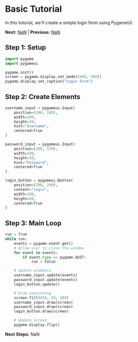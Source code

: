 # Basic Tutorial

In this tutorial, we'll create a simple login form using PygameUI.

**Next:** [NaN](NaN) | **Previous:** [NaN](NaN)

## Step 1: Setup

```python
import pygame
import pygameui

pygame.init()
screen = pygame.display.set_mode((400, 300))
pygame.display.set_caption("Login Form")
```

## Step 2: Create Elements

```python
username_input = pygameui.Input(
    position=(200, 100),
    width=200,
    height=30,
    hint="Username",
    centered=True
)

password_input = pygameui.Input(
    position=(200, 150),
    width=200,
    height=30,
    hint="Password",
    centered=True
)

login_button = pygameui.Button(
    position=(200, 200),
    content="Login",
    width=100,
    height=40,
    centered=True
)
```

## Step 3: Main Loop

```python
run = True
while run:
    events = pygame.event.get()
    # Allow user to close the window
    for event in events:
        if event.type == pygame.QUIT:
            run = False

    # Update elements
    username_input.update(events)
    password_input.update(events)
    login_button.update()

    # Draw everything
    screen.fill((50, 50, 50))
    username_input.draw(screen)
    password_input.draw(screen)
    login_button.draw(screen)

    # Update screen
    pygame.display.flip()
```

**Next Steps:** NaN

